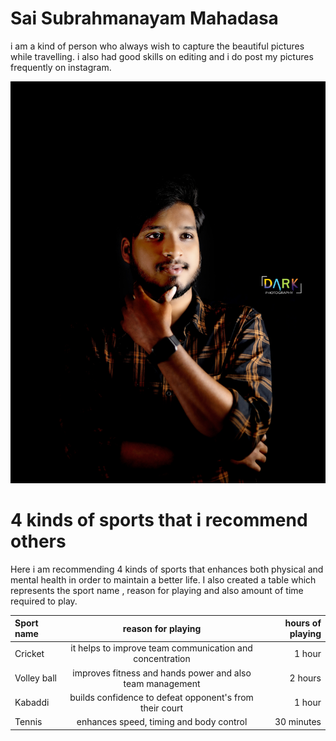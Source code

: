 # Sai Subrahmanayam Mahadasa

i am a kind of person who always wish to capture the beautiful pictures while travelling. i also had good skills on editing and i do post my pictures frequently on instagram.

![My picture](./my_picture.jpeg)

# 4 kinds of sports that i recommend others

Here i am recommending 4 kinds of sports that enhances both physical and mental health in order to maintain a better life. I also created a table which represents the sport name , reason for playing and also amount of time required to play.

|**Sport name**| **reason for playing**                                   | **hours of playing**|
|:-------------|:-------------------------------------------------------: |--------------------:|
| Cricket      | it helps to improve team communication and concentration | 1 hour              |
| Volley ball  | improves fitness and hands power and also team management| 2 hours             |
| Kabaddi      | builds confidence to defeat opponent's from their court  | 1 hour              |
| Tennis       | enhances speed, timing and body control                  | 30 minutes          |
